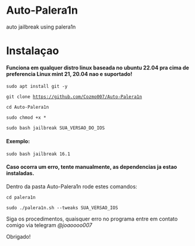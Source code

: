 # Auto-Palera1n
auto jailbreak using palera1n

<h1>Instalaçao</h1>

<h4>Funciona em qualquer distro linux baseada no ubuntu 22.04 pra cima de preferencia Linux mint 21, 20.04 nao e suportado!</h4>

<code>sudo apt install git -y</code>

<code>git clone https://github.com/Cozmo007/Auto-Palera1n</code>

<code>cd Auto-Palera1n</code>

<code>sudo chmod +x *</code>

<code>sudo bash jailbreak SUA_VERSAO_DO_IOS</code>
<h4>Exemplo:</h4>

<code>sudo bash jailbreak 16.1</code>

<h4>Caso ocorra um erro, tente manualmente, as dependencias ja estao instaladas.</h4>

<p>Dentro da pasta Auto-Palera1n rode estes comandos:</p>

<code>cd palera1n</code>

<code>sudo ./palera1n.sh --tweaks SUA_VERSAO_IOS</code>

<p>Siga os procedimentos, quaisquer erro no programa entre em contato comigo via telegram <i>@joaoooo007</i></p>

<p>Obrigado!</p>
